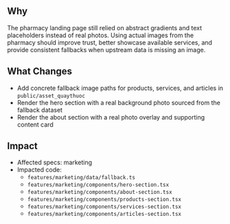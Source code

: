 ## Why

The pharmacy landing page still relied on abstract gradients and text placeholders instead of real photos. Using actual images from the pharmacy should improve trust, better showcase available services, and provide consistent fallbacks when upstream data is missing an image.

## What Changes

- Add concrete fallback image paths for products, services, and articles in `public/asset_quaythuoc`
- Render the hero section with a real background photo sourced from the fallback dataset
- Render the about section with a real photo overlay and supporting content card

## Impact

- Affected specs: marketing
- Impacted code:
  - `features/marketing/data/fallback.ts`
  - `features/marketing/components/hero-section.tsx`
  - `features/marketing/components/about-section.tsx`
  - `features/marketing/components/products-section.tsx`
  - `features/marketing/components/services-section.tsx`
  - `features/marketing/components/articles-section.tsx`
